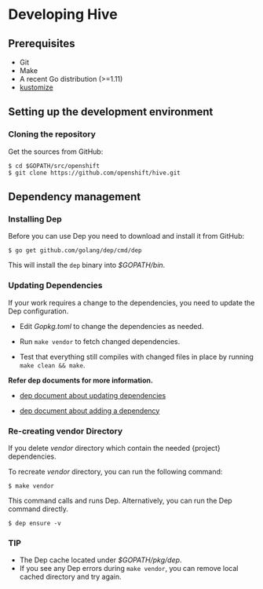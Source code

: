 # Developing Hive

## Prerequisites

- Git
- Make
- A recent Go distribution (>=1.11)
- [kustomize](https://github.com/kubernetes-sigs/kustomize#kustomize)

## Setting up the development environment

### Cloning the repository

Get the sources from GitHub:

```
$ cd $GOPATH/src/openshift
$ git clone https://github.com/openshift/hive.git
```

## Dependency management

### Installing Dep

Before you can use Dep you need to download and install it from GitHub:

```
$ go get github.com/golang/dep/cmd/dep
```

This will install the `dep` binary into *_$GOPATH/bin_*.

### Updating Dependencies

If your work requires a change to the dependencies, you need to update the Dep configuration.

* Edit *_Gopkg.toml_* to change the dependencies as needed.

* Run `make vendor` to fetch changed dependencies.

* Test that everything still compiles with changed files in place by running `make clean && make`.

**Refer dep documents for more information.**

* [dep document about updating dependencies](https://golang.github.io/dep/docs/daily-dep.html#updating-dependencies)

* [dep document about adding a dependency](https://golang.github.io/dep/docs/daily-dep.html#adding-a-new-dependency)

### Re-creating vendor Directory

If you delete *_vendor_* directory which contain the needed {project} dependencies.

To recreate *_vendor_* directory, you can run the following command:

```
$ make vendor
```

This command calls and runs Dep.
Alternatively, you can run the Dep command directly.

```
$ dep ensure -v
```

### TIP

* The Dep cache located under *_$GOPATH/pkg/dep_*.
* If you see any Dep errors during `make vendor`, you can remove local cached directory and try again.

